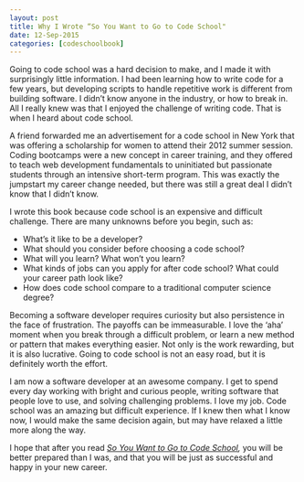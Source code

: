 ```yaml
---
layout: post
title: Why I Wrote “So You Want to Go to Code School"
date: 12-Sep-2015
categories: [codeschoolbook]
---
```


<p><span style="font-weight: 400;">Going to code school was a hard decision to make, and I made it with surprisingly little information. I had been learning how to write code for a few years, but developing scripts to handle repetitive work is different from building software. I didn&#8217;t know anyone in the industry, or how to break in. </span><span style="font-weight: 400;">All I really knew was that I enjoyed the challenge of writing code. That is when I heard about code school.</span></p>
<!--more-->
<p>A friend forwarded me an advertisement for a code school in New York that was offering a scholarship for women to attend their 2012 summer session. Coding bootcamps were a new concept in career training, and they offered to teach web development fundamentals to uninitiated but passionate students through an intensive short-term program. This was exactly the jumpstart my career change needed, but there was still a great deal I didn&#8217;t know that I didn&#8217;t know.</p>
<p>I wrote this book because code school is an expensive and difficult challenge. There are many unknowns before you begin, such as:</p>
<ul>
<li>What&#8217;s it like to be a developer?</li>
<li>What should you consider before choosing a code school?</li>
<li>What will you learn? What won&#8217;t you learn?</li>
<li>What kinds of jobs can you apply for after code school? What could your career path look like?</li>
<li>How does code school compare to a traditional computer science degree?</li>
</ul>
<p><span style="font-weight: 400;">Becoming a software developer requires curiosity but also persistence in the face of frustration. The payoffs can be immeasurable. I love the &#8216;aha&#8217; moment when you break through a difficult problem, or learn a new method or pattern that makes everything easier. Not only is the work rewarding, but it is also lucrative. Going to code school is not an easy road, but it is definitely worth the effort.</span></p>
<p><span style="font-weight: 400;">I am now a software developer at an awesome company. I get to spend every day working with bright and curious people, writing software that people love to use, and solving challenging problems. I love my job. Code school was an amazing but difficult experience. If I knew then what I know now, I would make the same decision again, but may have relaxed a little more along the way.</span></p>
<p>I hope that after you read <em><a href="http://codeschoolbook.com/buy-the-book/" target="_blank">So You Want to Go to Code School</a>,</em> you will be better prepared than I was, and that you will be just as successful and happy in your new career.</p>
